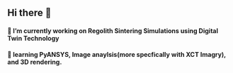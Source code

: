 ## Hi there 👋


#### 🔭 I’m currently working on Regolith Sintering Simulations using Digital Twin Technology
#### 🌱 learning PyANSYS, Image anaylsis(more specfically with XCT Imagry), and 3D rendering.
<!--
**hamilton-eng/hamilton-eng** is a ✨ _special_ ✨ repository because its `README.md` (this file) appears on your GitHub profile.

Here are some ideas to get you started:




- 👯 I’m looking to collaborate on ...
- 🤔 I’m looking for help with ...
- 💬 Ask me about ...
- 📫 How to reach me: ...
- 😄 Pronouns: ...
- ⚡ Fun fact: ...



